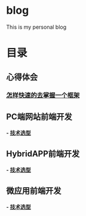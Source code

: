# blog
This is my personal blog
# 目录
## 心得体会
### [怎样快速的去掌握一个框架](https://github.com/yaowq/blog/issues/4)
## PC端网站前端开发
#### - [技术选型](https://github.com/yaowq/blog/issues/1)
## HybridAPP前端开发
#### - [技术选型](https://github.com/yaowq/blog/issues/2)
## 微应用前端开发
#### - [技术选型](https://github.com/yaowq/blog/issues/3)
